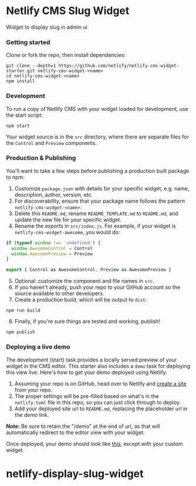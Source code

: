 # Netlify CMS Slug Widget

Widget to display slug in admin ui

### Getting started

Clone or fork the repo, then install dependencies:

```shell
git clone --depth=1 https://github.com/netlify/netlify-cms-widget-starter.git netlify-cms-widget-<name>
cd netlify-cms-widget-<name>
npm install
```

### Development

To run a copy of Netlify CMS with your widget loaded for development, use the start script:

```shell
npm start
```

Your widget source is in the `src` directory, where there are separate files for the `Control` and `Preview` components.

### Production & Publishing

You'll want to take a few steps before publishing a production built package to npm:

1. Customize `package.json` with details for your specific widget, e.g. name, description, author, version, etc.
2. For discoverability, ensure that your package name follows the pattern `netlify-cms-widget-<name>`.
3. Delete this `README.md`, rename `README_TEMPLATE.md` to `README.md`, and update the new file for your specific widget.
4. Rename the exports in `src/index.js`. For example, if your widget is `netlify-cms-widget-awesome`, you would do:
  ```js
  if (typeof window !== 'undefined') {
    window.AwesomeControl = Control
    window.AwesomePreview = Preview
  }

  export { Control as AwesomeControl, Preview as AwesomePreview }
  ```
5. Optional: customize the component and file names in `src`.
6. If you haven't already, push your repo to your GitHub account so the source available to other developers.
7. Create a production build, which will be output to `dist`:
  ```shell
  npm run build
  ```
8. Finally, if you're sure things are tested and working, publish!
  ```shell
  npm publish
  ```

### Deploying a live demo

The development (start) task provides a locally served preview of your widget in the CMS editor. This starter also includes a `demo` task for deploying this view live. Here's how to get your demo deployed using Netlify.

1. Assuming your repo is on GitHub, head over to Netlify and [create a site](https://app.netlify.com/start) from your repo.
2. The proper settings will be pre-filled based on what's in the `netlify.toml` file in this repo, so you can just click through to deploy.
3. Add your deployed site url to `README.md`, replacing the placeholder url in the demo link.

**Note:** Be sure to retain the "/demo" at the end of url, as that will automatically redirect to the editor view with your widget.

Once deployed, your demo should look like [this](https://netlify-cms-widget-starter.netlify.com/demo), except with your custom widget.
# netlify-display-slug-widget

